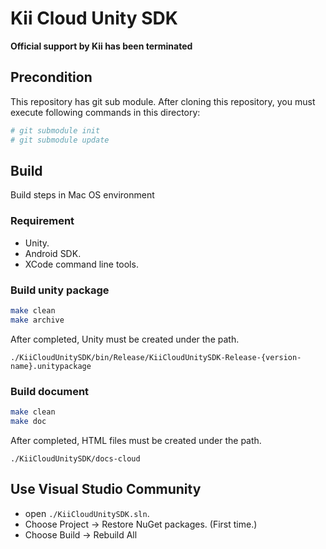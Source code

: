 # Kii Cloud Unity SDK

**Official support by Kii has been terminated**

## Precondition

This repository has git sub module. After cloning this repository, you
must execute following commands in this directory:

```sh
# git submodule init
# git submodule update
```

## Build

Build steps in Mac OS environment

### Requirement

- Unity.
- Android SDK.
- XCode command line tools.

### Build unity package

```sh
make clean
make archive
```

After completed, Unity must be created under the path.

`./KiiCloudUnitySDK/bin/Release/KiiCloudUnitySDK-Release-{version-name}.unitypackage`

### Build document

```sh
make clean
make doc
```

After completed, HTML files must be created under the path.

`./KiiCloudUnitySDK/docs-cloud`

## Use Visual Studio Community

- open `./KiiCloudUnitySDK.sln`.
- Choose Project -> Restore NuGet packages. (First time.)
- Choose Build -> Rebuild All
